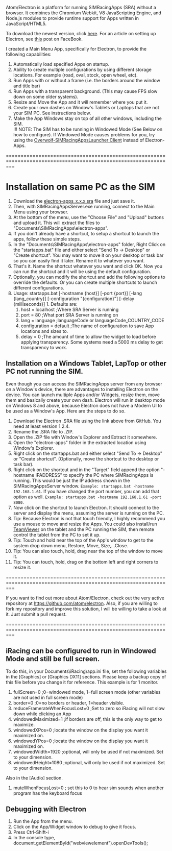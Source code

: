 Atom/Electron is a platform for running SIMRacingApps (SRA) without a browser.
It combines the Chromium Webkit, V8 JavaScripting Engine, and Node.js
modules to provide runtime support for Apps written in JavaScript/HTML5.

To download the newest version, click [here](https://github.com/SIMRacingApps/SIMRacingAppsElectron/releases/latest). For an article on setting up Electron, see [this](https://www.facebook.com/notes/simracingapps/electron-a-html-client-for-simracingapps/1196997937076853) post on FaceBook.

I created a Main Menu App, specifically for Electron, to provide the following capabilities:

1. Automatically load specified Apps on startup.
2. Ability to create multiple configurations by using different storage locations. 
     For example (road, oval, stock, open wheel, etc).
3. Run Apps with or without a frame (i.e. the borders around the window and title bar)
4. Run Apps with a transparent background. (This may cause FPS slow down on some older systems).
5. Resize and Move the App and it will remember where you put it.
6. Create your own dashes on Window's Tablets or Laptops that are not your SIM PC. See instructions below.
7. Make the App Windows stay on top of all other windows, including the SIM.<br />
   !!! NOTE: The SIM has to be running in Windowed Mode (See Below on how to configure).
   If Windowed Mode causes problems for you, try using the [Overwolf-SIMRacingAppsLauncher Client](https://github.com/SIMRacingApps/SIMRacingAppsOverwolf) instead of Electron-Apps.

===============================================================================================================

# Installation on same PC as the SIM

1. Download the [electron-apps_x.x.x.sra](https://github.com/SIMRacingApps/SIMRacingAppsElectron/releases/latest) 
   file and just save it. 
2. Then, with SIMRacingAppsServer.exe running, connect to the Main Menu using your browser.
3. At the bottom of the menu, use the "Choose File" and "Upload" buttons and upload it.
   This will extract the files to "Documents\SIMRacingApps\electron-apps".
4. If you don't already have a shortcut, to setup a shortcut to launch the apps, follow these simple steps.
  1. In the "Documents\SIMRacingApps\electron-apps" folder, 
     Right Click on the "startapps.bat" file and either select "Send To -> Desktop" or "Create shortcut".
     You may want to move it on your desktop or task bar so you can easily find it later.
     Rename it to whatever you want.
  2. That's it. Name the shortcut whatever you want and click OK.
     Now you can run the shortcut and it will be using the default configuration.
5. Optionally, you can modify the shortcut and add the following options to override the defaults. Or you can create multiple shortcuts to launch different configurations.
  1. Usage: startapps.bat \[-hostname {host}] \[-port {port}] \[-lang {lang_country}] \[-configuration "{configuration}"] \[-delay {milliseconds}]
    1. Defaults are:
      1.   host            = localhost    ;Where SRA Server is running
      2.   port            = 80           ;What port SRA Server is running on
      3.   lang            = language     ;languageCode or languageCode_COUNTRY_CODE
      3.   configuration   = default      ;The name of configuration to save App locations and sizes to.
      4.   delay           = 0            ;The amount of time to allow the widget to load before applying transparency. Some systems need a 5000 ms delay to get transparency to work.

## Installation on a Windows Tablet, LapTop or other PC not running the SIM.

Even though you can access the SIMRacingApps server from any browser on a Window's device,
there are advantages to installing Electron on the device. 
You can launch multiple Apps and/or Widgets, resize them, move them and basically create your own dash.
Electron will run in desktop mode on Windows 8 and above, because Electron does not have a Modern UI to be used as a Window's App.
Here are the steps to do so.

1. Download the Electron .SRA file using the link above from GitHub. You need at least version 1.2.4.
1. Rename the .SRA file to .ZIP.
1. Open the .ZIP file with Window's Explorer and Extract it somewhere.
1. Open the "electron-apps" folder in the extracted location using Window's Explorer.
1. Right click on the startapps.bat and either select "Send To -> Desktop" or "Create shortcut". (Optionally, move the shortcut to the desktop or task bar).
1. Right click on the shortcut and in the "Target" field append the option "-hostname IPADDRESS" to specify the PC where SIMRacingApps is running. This would be just the IP address shown in the SIMRacingAppsServer window.
``Example: startapps.bat -hostname 192.168.1.61``. If you have changed the port number, you can add that option as well. ``Example: startapps.bat -hostname 192.168.1.61 -port 8080``.
1. Now click on the shortcut to launch Electron. It should connect to the server and display the menu, assuming the server is running on the PC.
  1. Tip: Because Electron is not that touch friendly, I highly recommend you use a mouse to move and resize the Apps. 
     You could also install/run [TeamViewer](http://www.teamviewer.com) on the tablet and the PC running the SIM, then remote control the tablet from the PC to set it up.
  1. Tip: Touch and hold near the top of the App's window to get to the system drop down menu, Restore, Move, Size,...Close. 
  1. Tip: You can also touch, hold, drag near the top of the window to move it. 
  1. Tip: You can touch, hold, drag on the bottom left and right corners to resize it.
          
===============================================================================================================

If you want to find out more about Atom/Electron, check out the very active repository at https://github.com/atom/electron. Also, if you are willing to fork my repository and improve this solution, I will be willing to take a look at it. Just submit a pull request.

===============================================================================================================

## iRacing can be configured to run in Windowed Mode and still be full screen.

To do this, in your Documents\iRacing\app.ini file, 
set the following variables in the [Graphics] or [Graphics DX11] sections. 
Please keep a backup copy of this file before you change it for reference.
This example is for 1 monitor.

1. fullScreen=0                   ;0=windowed mode, 1=full screen mode (other variables are not used in full screen mode)
1. border=0                       ;0=no borders or header, 1=header visible.
1. reduceFramerateWhenFocusLost=0 ;Set to zero so iRacing will not slow down while clicking an App
1. windowedMaximized=1            ;if borders are off, this is the only way to get to maximize.
1. windowedXPos=0                 ;locate the window on the display you want it maximized on.
1. windowedYPos=0                 ;locate the window on the display you want it maximized on.
1. windowedWidth=1920             ;optional, will only be used if not maximized. Set to your dimension.
1. windowedHeight=1080            ;optional, will only be used if not maximized. Set to your dimension.

Also in the [Audio] section.

1. muteWhenFocusLost=0            ; set this to 0 to hear sim sounds when another program has the keyboard focus

## Debugging with Electron

1. Run the App from the menu.
1. Click on the App/Widget window to debug to give it focus.
1. Press Ctrl-Shift-i
1. In the console type, document.getElementById("webviewelement").openDevTools();
